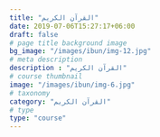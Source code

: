 ```yaml
---
title: "القرآن الكريم"
date: 2019-07-06T15:27:17+06:00
draft: false
# page title background image
bg_image: "/images/ibun/img-12.jpg"
# meta description
description : "القرآن الكريم"
# course thumbnail
image: "/images/ibun/img-6.jpg"
# taxonomy
category: "القرآن الكريم"
# type
type: "course"
---
```



